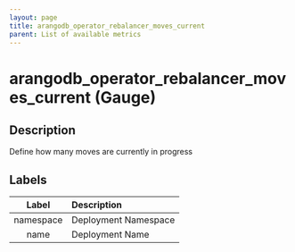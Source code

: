 ```yaml
---
layout: page
title: arangodb_operator_rebalancer_moves_current
parent: List of available metrics
---
```


# arangodb_operator_rebalancer_moves_current (Gauge)

## Description

Define how many moves are currently in progress

## Labels

| Label | Description |
|:---:|:--- |
| namespace | Deployment Namespace |
| name | Deployment Name |